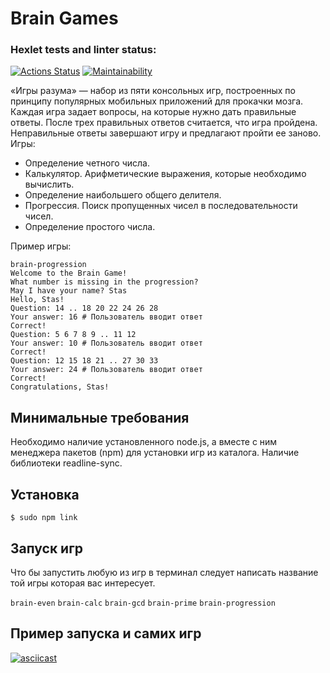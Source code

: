 # Brain Games
### Hexlet tests and linter status:
[![Actions Status](https://github.com/ebm911/frontend-project-44/actions/workflows/hexlet-check.yml/badge.svg)](https://github.com/ebm911/frontend-project-44/actions)
[![Maintainability](https://api.codeclimate.com/v1/badges/362022c3e821daa381eb/maintainability)](https://codeclimate.com/github/ebm911/frontend-project-44/maintainability)

«Игры разума» — набор из пяти консольных игр, построенных по принципу популярных мобильных приложений для прокачки мозга. Каждая игра задает вопросы, на которые нужно дать правильные ответы. После трех правильных ответов считается, что игра пройдена. Неправильные ответы завершают игру и предлагают пройти ее заново. Игры:

- Определение четного числа.
- Калькулятор. Арифметические выражения, которые необходимо вычислить.
- Определение наибольшего общего делителя.
- Прогрессия. Поиск пропущенных чисел в последовательности чисел.
- Определение простого числа.

Пример игры:

  `brain-progression`  
  `Welcome to the Brain Game!`  
  `What number is missing in the progression?`  
  `May I have your name? Stas`  
  `Hello, Stas!`  
  `Question: 14 .. 18 20 22 24 26 28`  
  `Your answer: 16 # Пользователь вводит ответ`  
  `Correct!`  
  `Question: 5 6 7 8 9 .. 11 12`  
  `Your answer: 10 # Пользователь вводит ответ`  
  `Correct!`  
  `Question: 12 15 18 21 .. 27 30 33`  
  `Your answer: 24 # Пользователь вводит ответ`  
  `Correct!`  
  `Congratulations, Stas!`  

## Минимальные требования

Необходимо наличие установленного node.js, а вместе с ним менеджера пакетов (npm) для установки игр из каталога. Наличие библиотеки readline-sync.

## Установка

`$ sudo npm link`

## Запуск игр

Что бы запустить любую из игр в терминал следует написать название той игры которая вас интересует.

`brain-even`
`brain-calc`
`brain-gcd`
`brain-prime`
`brain-progression`

## Пример запуска и самих игр
[![asciicast](https://asciinema.org/a/CLW7H6hjJzG0RxbM8slYS4J0p.svg)](https://asciinema.org/a/CLW7H6hjJzG0RxbM8slYS4J0p)
